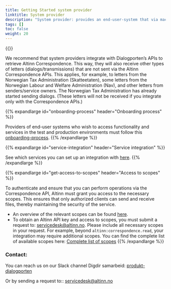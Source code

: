 ```yaml
---
title: Getting Started system provider
linktitle: System provider
description: "System provider: provides an end-user-system that via machine-to-machine integration can receive Altinn messages."
tags: []
toc: false
weight: 20
---
```


{{<children />}}

We recommend that system providers integrate with Dialogporten’s APIs to retrieve Altinn Correspondence. This way, they will also receive other types of letters (dialogs/transmissions) that are not sent via the Altinn Correspondence APIs. This applies, for example, to letters from the Norwegian Tax Administration (Skatteetaten), some letters from the Norwegian Labour and Welfare Administration (Nav), and other letters from senders/service owners. The Norwegian Tax Administration has already started sending dialogs. (These letters will not be received if you integrate only with the Correspondence APIs.)


{{% expandlarge id="onboarding-process" header="Onboarding process" %}}

Providers of end-user systems who wish to access functionality and services in the test and production environments must follow this [onboarding-process](https://samarbeid.digdir.no/altinn/kom-i-gang/2868).
{{% /expandlarge %}}


{{% expandlarge id="service-integration" header="Service integration" %}}

See which services you can set up an integration with [here](https://samarbeid.digdir.no/altinn/integrasjon-mot-tjenester/2412).
{{% /expandlarge %}}


{{% expandlarge id="get-access-to-scopes" header="Access to scopes" %}}

To authenticate and ensure that you can perform operations via the Correspondence API, Altinn must grant you access to the necessary scopes. This ensures that only authorized clients can send and receive files, thereby maintaining the security of the service. 

- An overview of the relevant scopes can be found [here](https://samarbeid.digdir.no/altinn/scopeoversikt-produkt-og-funksjonsomrade/3017).
- To obtain an Altinn API key and access to scopes, you must submit a request to: [servicedesk@altinn.no](mailto:servicedesk@altinn.no).
Please include all necessary scopes in your request. For example, beyond `altinn:correspondence.read`, your integration may require additional scopes. 
You can find the complete list of available scopes here: [Complete list of scopes](https://docs.altinn.studio/api/authentication/digdirscopes/)
{{% /expandlarge %}}


### Contact:

You can reach us on our Slack channel Digdir samarbeid: [produkt-dialogporten](https://digdir-samarbeid.slack.com/archives/C069J6N7S00)

Or by sending a request to:: [servicedesk@altinn.no](mailto:servicedesk@altinn.no)